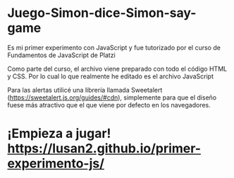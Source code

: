 # Juego-Simon-dice-Simon-say-game
Es mi primer experimento con JavaScript y fue tutorizado por el curso de Fundamentos de JavaScript de Platzi

Como parte del curso, el archivo viene preparado con todo el código HTML y CSS. Por lo cual lo que realmente he editado es el archivo JavaScript

Para las alertas utilicé una librería llamada Sweetalert (https://sweetalert.js.org/guides/#cdn), simplemente para que el diseño fuese más atractivo que el que viene por defecto en los navegadores.

# ¡Empieza a jugar! https://lusan2.github.io/primer-experimento-js/
